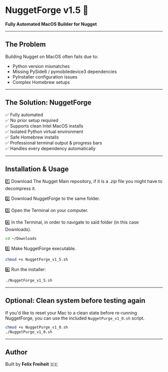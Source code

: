 
# NuggetForge v1.5 🚀

**Fully Automated MacOS Builder for Nugget**

---

## The Problem

Building Nugget on MacOS often fails due to:

- Python version mismatches
- Missing PySide6 / pymobiledevice3 dependencies
- PyInstaller configuration issues
- Complex Homebrew setups

---

## The Solution: NuggetForge

✅ Fully automated  
✅ No prior setup required  
✅ Supports clean Intel MacOS installs  
✅ Isolated Python virtual environment  
✅ Safe Homebrew installs  
✅ Professional terminal output & progress bars  
✅ Handles every dependency automatically

---

## Installation & Usage

1️⃣ Download The Nugget Main repository, if it is a _.zip_ file you might have to decompress it.

2️⃣ Download NuggetForge to the same folder. 

3️⃣ Open the Terminal on your computer.

4️⃣ In the Terminal, in order to navigate to said folder (in this case Downloads).

```bash
cd ~/Downloads
```
5️⃣ Make NuggetForge executable.

```bash
chmod +x NuggetForge_v1_5.sh
```
6️⃣ Run the installer:

```bash
./NuggetForge_v1_5.sh
```

---

## Optional: Clean system before testing again

If you'd like to reset your Mac to a clean state before re-running NuggetForge, you can use the included `NuggetPurge_v1_0.sh` script.

```bash
chmod +x NuggetPurge_v1_0.sh
./NuggetPurge_v1_0.sh
```

---

## Author

Built by **Felix Freiheit** 🇩🇪

